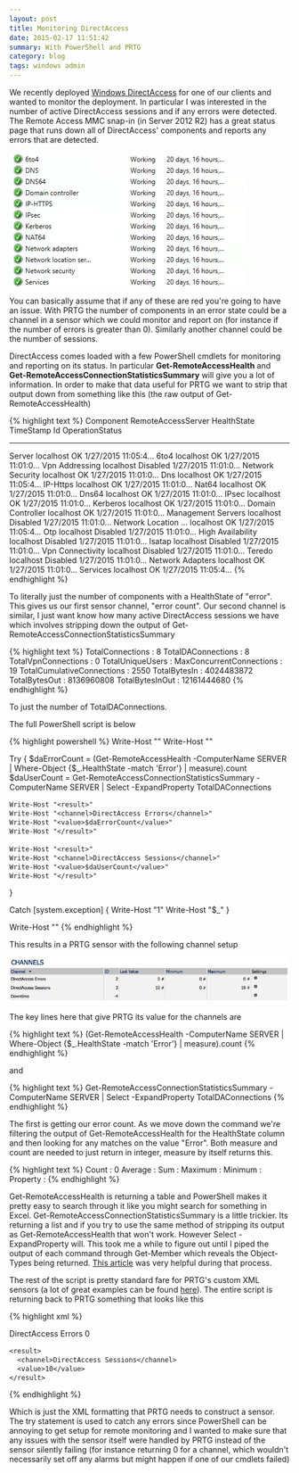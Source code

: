 ```yaml
---
layout: post
title: Monitoring DirectAccess
date: 2015-02-17 11:51:42
summary: With PowerShell and PRTG
category: blog
tags: windows admin
---
```


We recently deployed [Windows DirectAccess][3] for one of our clients and wanted to monitor the deployment.  In particular I was interested in the number of active DirectAccess sessions and if any errors were detected.  The Remote Access MMC snap-in (in Server 2012 R2) has a great  status page that runs down all of DirectAccess' components and reports any errors that are detected.

![DirectAccess built-in monitoring](/assets/Screen%20Shot%202015-02-17%20at%203.17.44%20PM_large.png)

You can basically assume that if any of these are red you're going to have an issue.  With PRTG the number of components in an error state could be a channel in a sensor which we could monitor and report on (for instance if the number of errors is greater than 0).   Similarly another channel could be the number of sessions.

DirectAccess comes loaded with a few PowerShell cmdlets for monitoring and reporting on its status.  In particular **Get-RemoteAccessHealth** and **Get-RemoteAccessConnectionStatisticsSummary** will give you a lot of information.  In order to make that data useful for PRTG we want to strip that output down from something like this (the raw output of Get-RemoteAccessHealth)

{% highlight text %}
Component            RemoteAccessServer   HealthState     TimeStamp            Id              OperationStatus
---------            ------------------   -----------     ---------            --              ---------------
Server               localhost            OK              1/27/2015 11:05:4...
6to4                 localhost            OK              1/27/2015 11:01:0...
Vpn Addressing       localhost            Disabled        1/27/2015 11:01:0...
Network Security     localhost            OK              1/27/2015 11:01:0...
Dns                  localhost            OK              1/27/2015 11:05:4...
IP-Https             localhost            OK              1/27/2015 11:01:0...
Nat64                localhost            OK              1/27/2015 11:01:0...
Dns64                localhost            OK              1/27/2015 11:01:0...
IPsec                localhost            OK              1/27/2015 11:01:0...
Kerberos             localhost            OK              1/27/2015 11:01:0...
Domain Controller    localhost            OK              1/27/2015 11:01:0...
Management Servers   localhost            Disabled        1/27/2015 11:01:0...
Network Location ... localhost            OK              1/27/2015 11:05:4...
Otp                  localhost            Disabled        1/27/2015 11:01:0...
High Availability    localhost            Disabled        1/27/2015 11:01:0...
Isatap               localhost            Disabled        1/27/2015 11:01:0...
Vpn Connectivity     localhost            Disabled        1/27/2015 11:01:0...
Teredo               localhost            Disabled        1/27/2015 11:01:0...
Network Adapters     localhost            OK              1/27/2015 11:01:0...
Services             localhost            OK              1/27/2015 11:05:4...
{% endhighlight %}

To literally just the number of components with a HealthState of "error".  This gives us our first sensor channel, "error count".   Our second channel is similar, I just want know how many active DirectAccess sessions we have which involves stripping down the output of Get-RemoteAccessConnectionStatisticsSummary

{% highlight text %}
TotalConnections           : 8
TotalDAConnections         : 8
TotalVpnConnections        : 0
TotalUniqueUsers           :
MaxConcurrentConnections   : 19
TotalCumulativeConnections : 2550
TotalBytesIn               : 4024483872
TotalBytesOut              : 8136960808
TotalBytesInOut            : 12161444680
{% endhighlight %}

To just the number of TotalDAConnections.

The full PowerShell script is below

{% highlight powershell %}
Write-Host "<?xml version=`"1.0`" encoding=`"Windows-1252`" ?>"
Write-Host "<prtg>"

Try
 {
    $daErrorCount = (Get-RemoteAccessHealth -ComputerName SERVER | Where-Object {$_.HealthState -match 'Error'} | measure).count
    $daUserCount = Get-RemoteAccessConnectionStatisticsSummary -ComputerName SERVER | Select -ExpandProperty TotalDAConnections
 
    Write-Host "<result>"
    Write-Host "<channel>DirectAccess Errors</channel>"
    Write-Host "<value>$daErrorCount</value>"
    Write-Host "</result>"

    Write-Host "<result>"
    Write-Host "<channel>DirectAccess Sessions</channel>"
    Write-Host "<value>$daUserCount</value>"
    Write-Host "</result>"
 }

Catch [system.exception]
 {
    Write-Host  "<error>1</error>"
    Write-Host  "<text>$_</text>"
 }

Write-Host "</prtg>"
{% endhighlight %}

This results in a PRTG sensor with the following channel setup

![Silvrback blog image](/assets/Screen%20Shot%202015-02-17%20at%2010.50.01%20PM_large.png)

The key lines here that give PRTG its value for the channels are

{% highlight text %}
(Get-RemoteAccessHealth -ComputerName SERVER | Where-Object {$_.HealthState -match 'Error'} | measure).count
{% endhighlight %}

and

{% highlight text %}
Get-RemoteAccessConnectionStatisticsSummary -ComputerName SERVER | Select -ExpandProperty TotalDAConnections
{% endhighlight %}


The first is getting our error count.  As we move down the command we're filtering the output of Get-RemoteAccessHealth for the HealthState column and then looking for any matches on the value "Error".  Both measure and count are needed to just return in integer, measure by itself returns this.

{% highlight text %}
Count    : 0
Average  :
Sum      :
Maximum  :
Minimum  :
Property :
{% endhighlight %}


Get-RemoteAccessHealth is returning a table and PowerShell makes it pretty easy to search through it like you might search for something in Excel.  Get-RemoteAccessConnectionStatisticsSummary is a little trickier.   Its returning a list and if you try to use the same method of stripping its output as Get-RemoteAccessHealth that won't work.  However Select -ExpandProperty will.  This took me a while to figure out until I piped the output of each command through Get-Member which reveals the Object-Types being returned.  [This article][1] was very helpful during that process.

The rest of the script is pretty standard fare for PRTG's custom XML sensors (a lot of great examples can be found [here][2]).  The entire script is returning back to PRTG something that looks like this

{% highlight xml %}
<?xml version=`"1.0`" encoding=`"Windows-1252`" ?>
  <prtg>
    <result>
      <channel>DirectAccess Errors</channel>
      <value>0</value>
    </result>

    <result>
      <channel>DirectAccess Sessions</channel>
      <value>10</value>
    </result>
</prtg>
{% endhighlight %}

Which is just the XML formatting that PRTG needs to construct a sensor.  The try statement is used to catch any errors since PowerShell can be annoying to get setup for remote monitoring and I wanted to make sure that any issues with the sensor itself were handled by PRTG instead of the sensor silently failing (for instance returning 0 for a channel, which wouldn't necessarily set off any alarms but might happen if one of our cmdlets failed)

[1]:http://windowsitpro.com/powershell/powershell-basics-formatting
[2]:https://code.google.com/p/prtg-addons/source/browse/#svn%2Ftrunk%2FCustom_EXE_Sensors%2FWindows_Powershell
[3]:https://technet.microsoft.com/en-us/library/dn636118.aspx